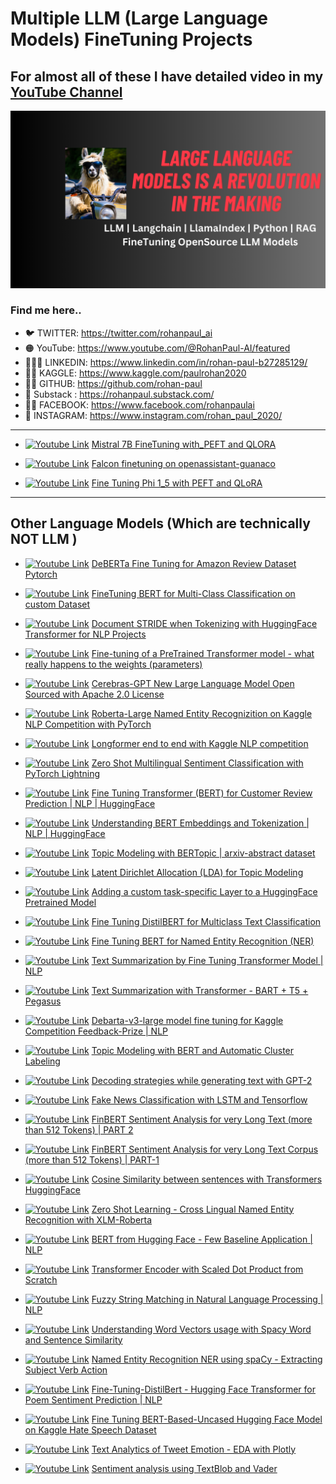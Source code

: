 # Multiple LLM (Large Language Models) FineTuning Projects

## For almost all of these I have detailed video in my [YouTube Channel](https://www.youtube.com/channel/UC0_a8SNpTFkmVv5SLMs1CIA/featured)

[yt_cover]: /assets/Youtube_Cover.png

[![Youtube Link][yt_cover]](https://www.youtube.com/channel/UC0_a8SNpTFkmVv5SLMs1CIA/videos)

### Find me here..

- 🐦 TWITTER: https://twitter.com/rohanpaul_ai
- 🟠 YouTube: https://www.youtube.com/@RohanPaul-AI/featured
- 👨🏻‍💼 LINKEDIN: https://www.linkedin.com/in/rohan-paul-b27285129/
- ​👨‍🔧​ KAGGLE: https://www.kaggle.com/paulrohan2020
- 👨‍💻 GITHUB: https://github.com/rohan-paul
- 🤖 Substack : https://rohanpaul.substack.com/
- 🧑‍🦰 FACEBOOK: https://www.facebook.com/rohanpaulai
- 📸 INSTAGRAM: https://www.instagram.com/rohan_paul_2020/

---

[logo]: https://raw.githubusercontent.com/rohan-paul/MachineLearning-DeepLearning-Code-for-my-Youtube-Channel/master/assets/yt_logo.png


- [![Youtube Link][logo]](https://www.youtube.com/watch?v=6DGYj1EEWOw&list=PLxqBkZuBynVTzqUQCQFgetR97y1X_1uCI&index=13&ab_channel=Rohan-Paul-AI) [Mistral 7B FineTuning with_PEFT and QLORA](https://github.com/rohan-paul/LLM-FineTuning-Large-Language-Models/blob/main/Mistral_FineTuning_with_PEFT_and_QLORA.ipynb)


- [![Youtube Link][logo]](https://www.youtube.com/watch?v=fEzuBFi35J4&list=PLxqBkZuBynVTzqUQCQFgetR97y1X_1uCI&index=11&ab_channel=Rohan-Paul-AI) [Falcon finetuning on openassistant-guanaco](https://github.com/rohan-paul/LLM-FineTuning-Large-Language-Models/blob/main/Falcon-7B_FineTuning_with_PEFT_and_QLORA.ipynb)

- [![Youtube Link][logo]](https://www.youtube.com/watch?v=J0RbOtLrJhQ&list=PLxqBkZuBynVTzqUQCQFgetR97y1X_1uCI&index=10&ab_channel=Rohan-Paul-AI) [Fine Tuning Phi 1_5 with PEFT and QLoRA](https://github.com/rohan-paul/LLM-FineTuning-Large-Language-Models/blob/main/FineTuning_phi-1_5_with_PRFT_LoRA.ipynb)


---------------------------

## Other Language Models (Which are technically NOT LLM )

- [![Youtube Link][logo]](https://www.youtube.com/watch?v=-rqmj_tfQLo&list=PLxqBkZuBynVQEvXfJpq3smfuKq3AiNW-N&index=34&ab_channel=Rohan-Paul-AI) [DeBERTa Fine Tuning for Amazon Review Dataset Pytorch](https://github.com/rohan-paul/LLM-FineTuning-Large-Language-Models/tree/main/Other-Language_Models_BERT_related/DeBERTa%20Fine%20Tuning-for%20Amazon%20Review%20Dataset%20Pytorch.ipynb)


- [![Youtube Link][logo]](https://www.youtube.com/watch?v=4nNbg4bWDrQ&list=PLxqBkZuBynVQEvXfJpq3smfuKq3AiNW-N&index=32&ab_channel=Rohan-Paul-AI) [FineTuning BERT for Multi-Class Classification on custom Dataset](https://github.com/rohan-paul/MachineLearning-DeepLearning-Code-for-my-YouTube-Channel/tree/master/NLP/FineTuning_BERT_for_Multi_Class_Classification_Turkish)


- [![Youtube Link][logo]](https://www.youtube.com/watch?v=91msLyGC-LI&list=PLxqBkZuBynVQEvXfJpq3smfuKq3AiNW-N&index=28&ab_channel=Rohan-Paul-AI) [Document STRIDE when Tokenizing with HuggingFace Transformer for NLP Projects](https://www.youtube.com/watch?v=91msLyGC-LI&list=PLxqBkZuBynVQEvXfJpq3smfuKq3AiNW-N&index=28&ab_channel=Rohan-Paul-AI)

- [![Youtube Link][logo]](https://www.youtube.com/watch?v=cplo2UyNw24&list=PLxqBkZuBynVQEvXfJpq3smfuKq3AiNW-N&index=31&ab_channel=Rohan-Paul-AI) [Fine-tuning of a PreTrained Transformer model - what really happens to the weights (parameters)]()


- [![Youtube Link][logo]](https://www.youtube.com/watch?v=pqpaHeCsuVI&list=PLxqBkZuBynVQEvXfJpq3smfuKq3AiNW-N&index=30&ab_channel=Rohan-Paul-AI) [Cerebras-GPT New Large Language Model Open Sourced with Apache 2.0 License](https://www.youtube.com/watch?v=pqpaHeCsuVI&list=PLxqBkZuBynVQEvXfJpq3smfuKq3AiNW-N&index=30&ab_channel=Rohan-Paul-AI)

- [![Youtube Link][logo]](https://www.youtube.com/watch?v=6X0xfXMKCjM&list=PLxqBkZuBynVQEvXfJpq3smfuKq3AiNW-N&index=29&ab_channel=Rohan-Paul-AI) [Roberta-Large Named Entity Recognizition on Kaggle NLP Competition with PyTorch](https://github.com/rohan-paul/MachineLearning-DeepLearning-Code-for-my-YouTube-Channel/tree/master/NLP/Roberta-Large-NER-on-Kaggle-NLP%20Competition)

- [![Youtube Link][logo]](https://www.youtube.com/watch?v=EHtHF9Kvm0Y&list=PLxqBkZuBynVTn2lkHNAcw6lgm1MD5QiMK&index=28&ab_channel=Rohan-Paul-AI) [Longformer end to end with Kaggle NLP competition](https://github.com/rohan-paul/MachineLearning-DeepLearning-Code-for-my-YouTube-Channel/tree/master/NLP/Longformer%20end%20to%20end%20with%20Kaggle%20NLP%20competition)

- [![Youtube Link][logo]](https://www.youtube.com/watch?v=tvdIF1FU7fg&list=PLxqBkZuBynVQEvXfJpq3smfuKq3AiNW-N&index=24) [Zero Shot Multilingual Sentiment Classification with PyTorch Lightning](https://github.com/rohan-paul/MachineLearning-DeepLearning-Code-for-my-YouTube-Channel/tree/master/NLP/zero_shot_multilingual_sentiment_classification_with_USEm)

- [![Youtube Link][logo]](https://www.youtube.com/watch?v=CwLPglxw1WA&list=PLxqBkZuBynVQEvXfJpq3smfuKq3AiNW-N&index=23) [Fine Tuning Transformer (BERT) for Customer Review Prediction | NLP | HuggingFace ](https://github.com/rohan-paul/MachineLearning-DeepLearning-Code-for-my-YouTube-Channel/tree/master/NLP/Fine_Tuning_HuggingFace_Transformer_BERT_Yelp_Customer_Review_Predictions)

- [![Youtube Link][logo]](https://www.youtube.com/watch?v=30zPz5Xz-8g&list=PLxqBkZuBynVQEvXfJpq3smfuKq3AiNW-N&index=21) [Understanding BERT Embeddings and Tokenization | NLP | HuggingFace](https://github.com/rohan-paul/MachineLearning-DeepLearning-Code-for-my-YouTube-Channel/tree/master/NLP/Understing_BERT_Embedding_Vector)

- [![Youtube Link][logo]](https://www.youtube.com/watch?v=fl0ow-nD8FM&list=PLxqBkZuBynVQEvXfJpq3smfuKq3AiNW-N&index=20) [Topic Modeling with BERTopic | arxiv-abstract dataset](https://github.com/rohan-paul/MachineLearning-DeepLearning-Code-for-my-YouTube-Channel/tree/master/NLP/Topic-modeling-with-bertopic-arxiv-abstract)

- [![Youtube Link][logo]](https://www.youtube.com/watch?v=vrDdnQfav0s&list=PLxqBkZuBynVTn2lkHNAcw6lgm1MD5QiMK&index=21) [Latent Dirichlet Allocation (LDA) for Topic Modeling](https://github.com/rohan-paul/LLM-FineTuning-Large-Language-Models/tree/main/Other-Language_Models_BERT_related/Topic_Modeling_with_LDA.ipynb)

- [![Youtube Link][logo]](https://www.youtube.com/watch?v=iCL1TmRQ0sk&list=PLxqBkZuBynVQEvXfJpq3smfuKq3AiNW-N&index=19) [Adding a custom task-specific Layer to a HuggingFace Pretrained Model](https://github.com/rohan-paul/LLM-FineTuning-Large-Language-Models/tree/main/Other-Language_Models_BERT_related/Add-task_specific_custom_layer_to_model.ipynb)

- [![Youtube Link][logo]](https://www.youtube.com/watch?v=ZvsH09XGuZ0&list=PLxqBkZuBynVQEvXfJpq3smfuKq3AiNW-N&index=18) [Fine Tuning DistilBERT for Multiclass Text Classification](https://github.com/rohan-paul/LLM-FineTuning-Large-Language-Models/tree/main/Other-Language_Models_BERT_related/Multi-class-text-classifica_fine-tuning-distilbert.ipynb)

- [![Youtube Link][logo]](https://www.youtube.com/watch?v=dzyDHMycx_c&list=PLxqBkZuBynVQEvXfJpq3smfuKq3AiNW-N&index=18) [Fine Tuning BERT for Named Entity Recognition (NER)](https://github.com/rohan-paul/LLM-FineTuning-Large-Language-Models/tree/main/Other-Language_Models_BERT_related/YT_Fine_tuning_BERT_NER_v1.ipynb)

- [![Youtube Link][logo]](https://www.youtube.com/watch?v=fLqiPks4neU&list=PLxqBkZuBynVQEvXfJpq3smfuKq3AiNW-N&index=15) [Text Summarization by Fine Tuning Transformer Model | NLP ](https://github.com/rohan-paul/LLM-FineTuning-Large-Language-Models/tree/main/Other-Language_Models_BERT_related/Fine_Tuning_Pegasus_for_Text_Summarization.ipynb)

- [![Youtube Link][logo]](https://www.youtube.com/watch?v=HDSNjrxSwqw&list=PLxqBkZuBynVQEvXfJpq3smfuKq3AiNW-N&index=14) [Text Summarization with Transformer - BART + T5 + Pegasus
  ](https://github.com/rohan-paul/LLM-FineTuning-Large-Language-Models/tree/main/Other-Language_Models_BERT_related/Text_Summarization_%20BART%20_T5_Pegasus.ipynb)

- [![Youtube Link][logo]](https://www.youtube.com/watch?v=oxEXBJQG27A&list=PLxqBkZuBynVQEvXfJpq3smfuKq3AiNW-N&index=13) [Debarta-v3-large model fine tuning for Kaggle Competition Feedback-Prize | NLP](https://github.com/rohan-paul/LLM-FineTuning-Large-Language-Models/blob/main/Other-Language_Models_BERT_related/Deberta-v3-large-For_Kaggle_Competition_Feedback-Prize/deberta-v3-large-For_Kaggle_Competition_Feedback-Prize.ipynb)

- [![Youtube Link][logo]](https://www.youtube.com/watch?v=SmWbKiueYVU&list=PLxqBkZuBynVQEvXfJpq3smfuKq3AiNW-N&index=12) [Topic Modeling with BERT and Automatic Cluster Labeling](https://github.com/rohan-paul/LLM-FineTuning-Large-Language-Models/tree/main/Other-Language_Models_BERT_related/Topic_Modeling_with_BERT_and_Automatic_cluster_labeling/Topic_Modeling.ipynb)

- [![Youtube Link][logo]](https://www.youtube.com/watch?v=Ua_ToM-CG5Q&list=PLxqBkZuBynVQEvXfJpq3smfuKq3AiNW-N&index=11) [Decoding strategies while generating text with GPT-2](https://github.com/rohan-paul/LLM-FineTuning-Large-Language-Models/tree/main/Other-Language_Models_BERT_related/Decoding_Strategies_for_text_generation/Decoding_Strategies_for_text_generation.ipynb)

- [![Youtube Link][logo]](https://www.youtube.com/watch?v=VrJwKdls6d4&list=PLxqBkZuBynVTn2lkHNAcw6lgm1MD5QiMK&index=12) [Fake News Classification with LSTM and Tensorflow
  ](https://github.com/rohan-paul/LLM-FineTuning-Large-Language-Models/tree/main/Other-Language_Models_BERT_related/Fake_News_Classification_with_LSTM_Tensorflow.ipynb)

- [![Youtube Link][logo]](https://www.youtube.com/watch?v=hgg2GAgDLzA&list=PLxqBkZuBynVQEvXfJpq3smfuKq3AiNW-N&index=11) [FinBERT Sentiment Analysis for very Long Text (more than 512 Tokens) | PART 2](https://github.com/rohan-paul/LLM-FineTuning-Large-Language-Models/tree/main/Other-Language_Models_BERT_related/FinBERT_Long_Text_Part_2.ipynb)

- [![Youtube Link][logo]](https://www.youtube.com/watch?v=WEAAs_0etJQ&list=PLxqBkZuBynVQEvXfJpq3smfuKq3AiNW-N&index=9) [FinBERT Sentiment Analysis for very Long Text Corpus (more than 512 Tokens) | PART-1](https://github.com/rohan-paul/LLM-FineTuning-Large-Language-Models/tree/main/Other-Language_Models_BERT_related/FinBERT_Long_Text_Part_2.ipynb)

- [![Youtube Link][logo]](https://www.youtube.com/watch?v=fwDTLQDKJTE&list=PLxqBkZuBynVQEvXfJpq3smfuKq3AiNW-N&index=8) [Cosine Similarity between sentences with Transformers HuggingFace](https://github.com/rohan-paul/LLM-FineTuning-Large-Language-Models/tree/main/Other-Language_Models_BERT_related/Cosine_Similarity_between_sentences_with_Transformers.ipynb)

- [![Youtube Link][logo]](https://www.youtube.com/watch?v=urMUa4Nw_B8&list=PLxqBkZuBynVQEvXfJpq3smfuKq3AiNW-N&index=7) [Zero Shot Learning - Cross Lingual Named Entity Recognition with XLM-Roberta](https://github.com/rohan-paul/LLM-FineTuning-Large-Language-Models/tree/main/Other-Language_Models_BERT_related/Zero_Shot_Learning_multilingual-NER.ipynb)

- [![Youtube Link][logo]](https://www.youtube.com/watch?v=Hp8_Enwzdxk&list=PLxqBkZuBynVQEvXfJpq3smfuKq3AiNW-N&index=6) [BERT from Hugging Face - Few Baseline Application | NLP](https://github.com/rohan-paul/LLM-FineTuning-Large-Language-Models/tree/main/Other-Language_Models_BERT_related/BERT_HuggingFace_Basic_Usages.ipynb)

- [![Youtube Link][logo]](https://www.youtube.com/watch?v=CHFiTTPeyUw&list=PLxqBkZuBynVTn2lkHNAcw6lgm1MD5QiMK&index=9) [Transformer Encoder with Scaled Dot Product from Scratch](https://github.com/rohan-paul/LLM-FineTuning-Large-Language-Models/tree/main/Other-Language_Models_BERT_related/Transformer_From_Scratch/Transformer_From_Scratch.ipynb)

- [![Youtube Link][logo]](https://www.youtube.com/watch?v=_IGdekeBCoE&list=PLxqBkZuBynVTn2lkHNAcw6lgm1MD5QiMK&index=7) [Fuzzy String Matching in Natural Language Processing | NLP](https://github.com/rohan-paul/LLM-FineTuning-Large-Language-Models/tree/main/Other-Language_Models_BERT_related/Fuzzy-String-Matching.ipynb)

- [![Youtube Link][logo]](https://www.youtube.com/watch?v=SzSANHjYhfg&list=PLxqBkZuBynVTn2lkHNAcw6lgm1MD5QiMK&index=6) [Understanding Word Vectors usage with Spacy Word and Sentence Similarity](https://github.com/rohan-paul/LLM-FineTuning-Large-Language-Models/tree/main/Other-Language_Models_BERT_related/Word-Vectors-Understanding-with-Spacy.ipynb)

- [![Youtube Link][logo]](https://www.youtube.com/watch?v=TxTxWAohW7E&list=PLxqBkZuBynVTn2lkHNAcw6lgm1MD5QiMK&index=5) [Named Entity Recognition NER using spaCy - Extracting Subject Verb Action](https://github.com/rohan-paul/LLM-FineTuning-Large-Language-Models/tree/main/Other-Language_Models_BERT_related/Named_Entity_Recognition_NER_using_spaCy%20-%20Extracting_Subject_Verb_Action.ipynb)

- [![Youtube Link][logo]](https://www.youtube.com/watch?v=zcW2HouIIQg&list=PLxqBkZuBynVQEvXfJpq3smfuKq3AiNW-N&index=5) [Fine-Tuning-DistilBert - Hugging Face Transformer for Poem Sentiment Prediction | NLP](https://bit.ly/3QvJ5UH)

- [![Youtube Link][logo]](https://www.youtube.com/watch?v=0Y03waAL4Gw&list=PLxqBkZuBynVTn2lkHNAcw6lgm1MD5QiMK&index=4) [Fine Tuning BERT-Based-Uncased Hugging Face Model on Kaggle Hate Speech Dataset](https://github.com/rohan-paul/LLM-FineTuning-Large-Language-Models/tree/main/Other-Language_Models_BERT_related/bert-base-uncased-fine-tuned-kaggle-hate-speech-dataset.ipynb)

- [![Youtube Link][logo]](https://www.youtube.com/watch?v=DpzQNQI-S3s&list=PLxqBkZuBynVQEvXfJpq3smfuKq3AiNW-N&index=3) [Text Analytics of Tweet Emotion - EDA with Plotly](https://github.com/rohan-paul/LLM-FineTuning-Large-Language-Models/tree/main/Other-Language_Models_BERT_related/Text%20Analytics%20of%20Tweet%20Emotion%20-%20EDA%20with%20Plotly.ipynb)

- [![Youtube Link][logo]](https://bit.ly/3Nk0zRA) [Sentiment analysis using TextBlob and Vader](https://github.com/rohan-paul/LLM-FineTuning-Large-Language-Models/tree/main/Other-Language_Models_BERT_related/sentiment_analysis_textblob_Vader.ipynb)